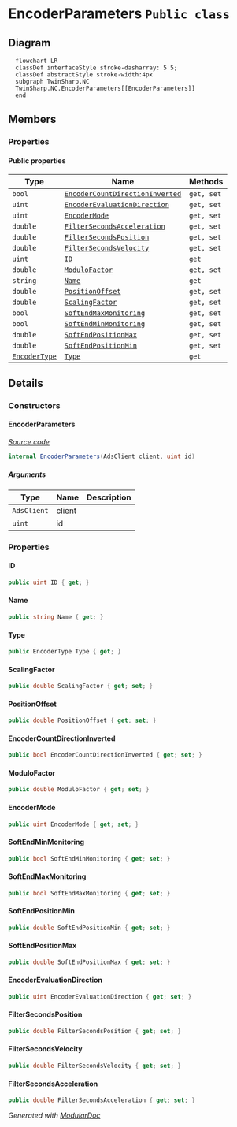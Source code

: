 # EncoderParameters `Public class`

## Diagram
```mermaid
  flowchart LR
  classDef interfaceStyle stroke-dasharray: 5 5;
  classDef abstractStyle stroke-width:4px
  subgraph TwinSharp.NC
  TwinSharp.NC.EncoderParameters[[EncoderParameters]]
  end
```

## Members
### Properties
#### Public  properties
| Type | Name | Methods |
| --- | --- | --- |
| `bool` | [`EncoderCountDirectionInverted`](#encodercountdirectioninverted) | `get, set` |
| `uint` | [`EncoderEvaluationDirection`](#encoderevaluationdirection) | `get, set` |
| `uint` | [`EncoderMode`](#encodermode) | `get, set` |
| `double` | [`FilterSecondsAcceleration`](#filtersecondsacceleration) | `get, set` |
| `double` | [`FilterSecondsPosition`](#filtersecondsposition) | `get, set` |
| `double` | [`FilterSecondsVelocity`](#filtersecondsvelocity) | `get, set` |
| `uint` | [`ID`](#id) | `get` |
| `double` | [`ModuloFactor`](#modulofactor) | `get, set` |
| `string` | [`Name`](#name) | `get` |
| `double` | [`PositionOffset`](#positionoffset) | `get, set` |
| `double` | [`ScalingFactor`](#scalingfactor) | `get, set` |
| `bool` | [`SoftEndMaxMonitoring`](#softendmaxmonitoring) | `get, set` |
| `bool` | [`SoftEndMinMonitoring`](#softendminmonitoring) | `get, set` |
| `double` | [`SoftEndPositionMax`](#softendpositionmax) | `get, set` |
| `double` | [`SoftEndPositionMin`](#softendpositionmin) | `get, set` |
| [`EncoderType`](./EncoderType.md) | [`Type`](#type) | `get` |

## Details
### Constructors
#### EncoderParameters
[*Source code*](https://github.com///blob//TwinSharp/NC/EncoderParameters.cs#L10)
```csharp
internal EncoderParameters(AdsClient client, uint id)
```
##### Arguments
| Type | Name | Description |
| --- | --- | --- |
| `AdsClient` | client |   |
| `uint` | id |   |

### Properties
#### ID
```csharp
public uint ID { get; }
```

#### Name
```csharp
public string Name { get; }
```

#### Type
```csharp
public EncoderType Type { get; }
```

#### ScalingFactor
```csharp
public double ScalingFactor { get; set; }
```

#### PositionOffset
```csharp
public double PositionOffset { get; set; }
```

#### EncoderCountDirectionInverted
```csharp
public bool EncoderCountDirectionInverted { get; set; }
```

#### ModuloFactor
```csharp
public double ModuloFactor { get; set; }
```

#### EncoderMode
```csharp
public uint EncoderMode { get; set; }
```

#### SoftEndMinMonitoring
```csharp
public bool SoftEndMinMonitoring { get; set; }
```

#### SoftEndMaxMonitoring
```csharp
public bool SoftEndMaxMonitoring { get; set; }
```

#### SoftEndPositionMin
```csharp
public double SoftEndPositionMin { get; set; }
```

#### SoftEndPositionMax
```csharp
public double SoftEndPositionMax { get; set; }
```

#### EncoderEvaluationDirection
```csharp
public uint EncoderEvaluationDirection { get; set; }
```

#### FilterSecondsPosition
```csharp
public double FilterSecondsPosition { get; set; }
```

#### FilterSecondsVelocity
```csharp
public double FilterSecondsVelocity { get; set; }
```

#### FilterSecondsAcceleration
```csharp
public double FilterSecondsAcceleration { get; set; }
```

*Generated with* [*ModularDoc*](https://github.com/hailstorm75/ModularDoc)
